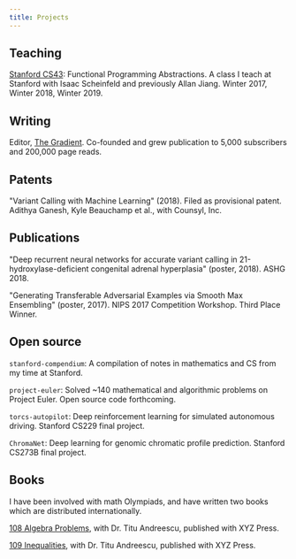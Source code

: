 ```yaml
---
title: Projects
---
```


## Teaching

[Stanford CS43](https://stanford-lambda.gitlab.io/): Functional Programming Abstractions.  A class I teach at Stanford with Isaac Scheinfeld and previously Allan Jiang.  Winter 2017, Winter 2018, Winter 2019.

## Writing

Editor, [The Gradient](https://thegradient.pub/).  Co-founded and grew publication to 5,000 subscribers and 200,000 page reads.

## Patents

"Variant Calling with Machine Learning" (2018).  Filed as provisional patent. Adithya Ganesh, Kyle Beauchamp et al., with Counsyl, Inc.


## Publications

"Deep recurrent neural networks for accurate variant calling in 21-hydroxylase-deficient congenital adrenal hyperplasia" (poster, 2018).   ASHG 2018.

"Generating Transferable Adversarial Examples via Smooth Max Ensembling" (poster, 2017).  NIPS 2017 Competition Workshop.  Third Place Winner.

## Open source

`stanford-compendium`: A compilation of notes in mathematics and CS from my time at Stanford.

`project-euler`: Solved ~140 mathematical and algorithmic problems on Project Euler.  Open source code forthcoming.

`torcs-autopilot`: Deep reinforcement learning for simulated autonomous driving.  Stanford CS229 final project.

`ChromaNet`: Deep learning for genomic chromatic profile prediction.  Stanford CS273B final project.

## Books

I have been involved with math Olympiads, and have written two books which are distributed internationally.

[108 Algebra Problems](https://bookstore.ams.org/xyz-5/), with Dr. Titu Andreescu, published with XYZ Press.

[109 Inequalities](https://bookstore.ams.org/xyz-16/), with Dr. Titu Andreescu, published with XYZ Press.
